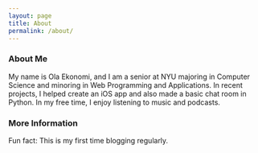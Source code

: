```yaml
---
layout: page
title: About
permalink: /about/
---
```

### About Me
My name is Ola Ekonomi, and I am a senior at NYU majoring in Computer Science and minoring in Web Programming and Applications. In recent projects, I helped create an iOS app and also made a basic chat room in Python. In my free time, I enjoy listening to music and podcasts.

### More Information

Fun fact: This is my first time blogging regularly.


